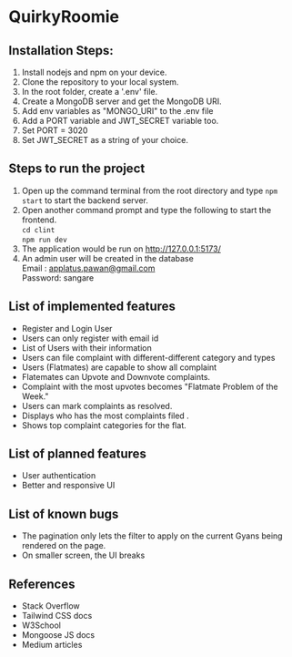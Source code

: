 # QuirkyRoomie
## Installation Steps:
1. Install nodejs and npm on your device.
2. Clone the repository to your local system.
3. In the root folder, create a '.env' file.
4. Create a MongoDB server and get the MongoDB URI.
5. Add env variables as "MONGO_URI" to the .env file
6. Add a PORT variable and JWT_SECRET variable too.
7. Set PORT = 3020
8. Set JWT_SECRET as a string of your choice.
## Steps to run the project
1. Open up the command terminal from the root directory and type `npm start` to start the backend server.
2. Open another command prompt and type the following to start the frontend.  
`cd clint`  
`npm run dev`
3. The application would be run on http://127.0.0.1:5173/
4. An admin user will be created in the database  
    Email : applatus.pawan@gmail.com  
    Password: sangare
## List of implemented features
* Register and Login User
* Users can only register with  email id
* List of Users with their information
* Users can file complaint with different-different category and types
* Users (Flatmates) are capable to show all complaint
* Flatemates can Upvote and Downvote complaints.
* Complaint with the most upvotes becomes "Flatmate Problem of the Week."
* Users can mark complaints as resolved.
* Displays who has the most complaints filed .
* Shows top complaint categories for the flat.
## List of planned features
* User authentication 
* Better and responsive UI
## List of known bugs
* The pagination only lets the filter to apply on the current Gyans being rendered on the page.
* On smaller screen, the UI breaks
## References
* Stack Overflow
* Tailwind CSS docs
* W3School
* Mongoose JS docs
* Medium articles
